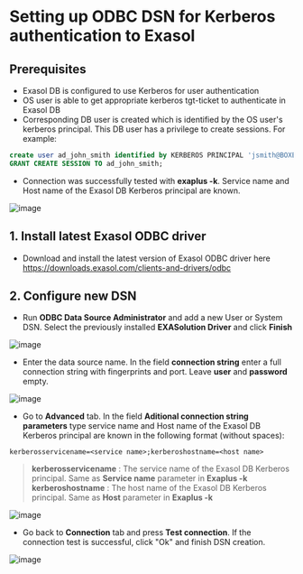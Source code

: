 # Setting up ODBC DSN for Kerberos authentication to Exasol
## Prerequisites
* Exasol DB is configured to use Kerberos for user authentication
* OS user is able to get appropriate kerberos tgt-ticket to authenticate in Exasol DB
* Corresponding DB user is created which is identified by the OS user's kerberos principal. This DB user has a privilege to create sessions. For example:
```sql
create user ad_john_smith identified by KERBEROS PRINCIPAL 'jsmith@BOXES.TEST';
GRANT CREATE SESSION TO ad_john_smith;
```
* Connection was successfully tested with **exaplus -k**. Service name and Host name of the Exasol DB Kerberos principal are known.

![image](https://github.com/exasol/public-knowledgebase/assets/20660165/f76378ab-caf6-47e2-82cd-09ca764757c5)

## 1. Install latest Exasol ODBC driver
* Download and install the latest version of Exasol ODBC driver here https://downloads.exasol.com/clients-and-drivers/odbc

## 2. Configure new DSN
* Run **ODBC Data Source Administrator** and add a new User or System DSN. Select the previously installed **EXASolution Driver** and click **Finish**

![image](https://github.com/exasol/public-knowledgebase/assets/20660165/9aeaa5ff-bacd-4400-a330-b4919e787c21)

* Enter the data source name. In the field **connection string** enter a full connection string with fingerprints and port. Leave **user** and **password** empty.

![image](https://github.com/exasol/public-knowledgebase/assets/20660165/306d11dd-0ddb-44b3-9132-9e02a41d3379)

* Go to **Advanced** tab. In the field **Aditional connection string parameters** type service name and Host name of the Exasol DB Kerberos principal are known in the following format (without spaces):
```
kerberosservicename=<service name>;kerberoshostname=<host name>
```
> **kerberosservicename** : The service name of the Exasol DB Kerberos principal. Same as **Service name** parameter in **Exaplus -k**  \
> **kerberoshostname** : The host name of the Exasol DB Kerberos principal. Same as **Host** parameter in **Exaplus -k** 

![image](https://github.com/exasol/public-knowledgebase/assets/20660165/a1d25582-dbb3-4198-95d5-0980b3942546)

* Go back to **Connection** tab and press **Test connection**. If the connection test is successful, click "Ok" and finish DSN creation.

![image](https://github.com/exasol/public-knowledgebase/assets/20660165/e0436ff1-dabc-450e-af1b-b7a1aac36559)
